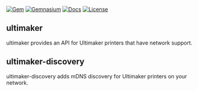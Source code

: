[![Gem](https://img.shields.io/gem/v/ruby-ultimaker.svg)](https://rubygems.org/gems/ruby-ultimaker)
[![Gemnasium](https://img.shields.io/gemnasium/samuelkadolph/ruby-ultimaker.svg)](https://gemnasium.com/samuelkadolph/ruby-ultimaker)
[![Docs](https://img.shields.io/badge/docs-yardoc-blue.svg)](TBD)
[![License](https://img.shields.io/github/license/mashape/apistatus.svg)](blob/master/LICENSE)

## ultimaker

ultimaker provides an API for Ultimaker printers that have network support.

## ultimaker-discovery

ultimaker-discovery adds mDNS discovery for Ultimaker printers on your network.
